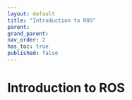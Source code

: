 ```yaml
---
layout: default
title: "Introduction to ROS"
parent: 
grand_parent: 
nav_order: 2
has_toc: true
published: false
---
```


# Introduction to ROS
